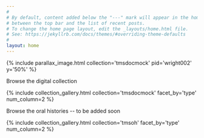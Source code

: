 ```yaml
---
#
# By default, content added below the "---" mark will appear in the home page
# between the top bar and the list of recent posts.
# To change the home page layout, edit the _layouts/home.html file.
# See: https://jekyllrb.com/docs/themes/#overriding-theme-defaults
#
layout: home
---
```


{% include parallax_image.html collection='tmsdocmock' pid='wright002' y='50%' %}

Browse the digital collection

{% include collection_gallery.html
collection='tmsdocmock' facet_by='type' num_column=2 %}

Browse the oral histories -- to be added soon

{% include collection_gallery.html
collection='tmsoh' facet_by='type' num_column=2 %}
